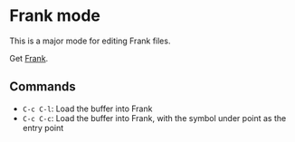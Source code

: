 # Frank mode

This is a major mode for editing Frank files.

Get [Frank](https://github.com/cmcl/frankjnr).

## Commands
 - `C-c C-l`: Load the buffer into Frank
 - `C-c C-c`: Load the buffer into Frank, with the symbol under point as the entry point
